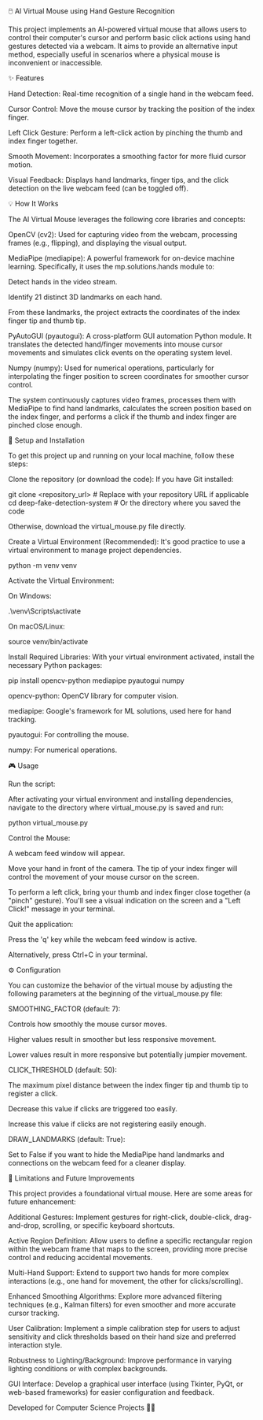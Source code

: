 🖱️ AI Virtual Mouse using Hand Gesture Recognition

This project implements an AI-powered virtual mouse that allows users to control their computer's cursor and perform basic click actions using hand gestures detected via a webcam. It aims to provide an alternative input method, especially useful in scenarios where a physical mouse is inconvenient or inaccessible.

✨ Features

Hand Detection: Real-time recognition of a single hand in the webcam feed.

Cursor Control: Move the mouse cursor by tracking the position of the index finger.

Left Click Gesture: Perform a left-click action by pinching the thumb and index finger together.

Smooth Movement: Incorporates a smoothing factor for more fluid cursor motion.

Visual Feedback: Displays hand landmarks, finger tips, and the click detection on the live webcam feed (can be toggled off).

💡 How It Works

The AI Virtual Mouse leverages the following core libraries and concepts:

OpenCV (cv2): Used for capturing video from the webcam, processing frames (e.g., flipping), and displaying the visual output.

MediaPipe (mediapipe): A powerful framework for on-device machine learning. Specifically, it uses the mp.solutions.hands module to:

Detect hands in the video stream.

Identify 21 distinct 3D landmarks on each hand.

From these landmarks, the project extracts the coordinates of the index finger tip and thumb tip.

PyAutoGUI (pyautogui): A cross-platform GUI automation Python module. It translates the detected hand/finger movements into mouse cursor movements and simulates click events on the operating system level.

Numpy (numpy): Used for numerical operations, particularly for interpolating the finger position to screen coordinates for smoother cursor control.

The system continuously captures video frames, processes them with MediaPipe to find hand landmarks, calculates the screen position based on the index finger, and performs a click if the thumb and index finger are pinched close enough.

🚀 Setup and Installation

To get this project up and running on your local machine, follow these steps:

Clone the repository (or download the code):
If you have Git installed:

git clone <repository_url> # Replace with your repository URL if applicable
cd deep-fake-detection-system # Or the directory where you saved the code

Otherwise, download the virtual_mouse.py file directly.

Create a Virtual Environment (Recommended):
It's good practice to use a virtual environment to manage project dependencies.

python -m venv venv

Activate the Virtual Environment:

On Windows:

.\venv\Scripts\activate

On macOS/Linux:

source venv/bin/activate

Install Required Libraries:
With your virtual environment activated, install the necessary Python packages:

pip install opencv-python mediapipe pyautogui numpy

opencv-python: OpenCV library for computer vision.

mediapipe: Google's framework for ML solutions, used here for hand tracking.

pyautogui: For controlling the mouse.

numpy: For numerical operations.

🎮 Usage

Run the script:

After activating your virtual environment and installing dependencies, navigate to the directory where virtual_mouse.py is saved and run:

python virtual_mouse.py

Control the Mouse:

A webcam feed window will appear.

Move your hand in front of the camera. The tip of your index finger will control the movement of your mouse cursor on the screen.

To perform a left click, bring your thumb and index finger close together (a "pinch" gesture). You'll see a visual indication on the screen and a "Left Click!" message in your terminal.

Quit the application:

Press the 'q' key while the webcam feed window is active.

Alternatively, press Ctrl+C in your terminal.

⚙️ Configuration

You can customize the behavior of the virtual mouse by adjusting the following parameters at the beginning of the virtual_mouse.py file:

SMOOTHING_FACTOR (default: 7):

Controls how smoothly the mouse cursor moves.

Higher values result in smoother but less responsive movement.

Lower values result in more responsive but potentially jumpier movement.

CLICK_THRESHOLD (default: 50):

The maximum pixel distance between the index finger tip and thumb tip to register a click.

Decrease this value if clicks are triggered too easily.

Increase this value if clicks are not registering easily enough.

DRAW_LANDMARKS (default: True):

Set to False if you want to hide the MediaPipe hand landmarks and connections on the webcam feed for a cleaner display.

🚧 Limitations and Future Improvements

This project provides a foundational virtual mouse. Here are some areas for future enhancement:

Additional Gestures: Implement gestures for right-click, double-click, drag-and-drop, scrolling, or specific keyboard shortcuts.

Active Region Definition: Allow users to define a specific rectangular region within the webcam frame that maps to the screen, providing more precise control and reducing accidental movements.

Multi-Hand Support: Extend to support two hands for more complex interactions (e.g., one hand for movement, the other for clicks/scrolling).

Enhanced Smoothing Algorithms: Explore more advanced filtering techniques (e.g., Kalman filters) for even smoother and more accurate cursor tracking.

User Calibration: Implement a simple calibration step for users to adjust sensitivity and click thresholds based on their hand size and preferred interaction style.

Robustness to Lighting/Background: Improve performance in varying lighting conditions or with complex backgrounds.

GUI Interface: Develop a graphical user interface (using Tkinter, PyQt, or web-based frameworks) for easier configuration and feedback.

Developed for Computer Science Projects 🧑‍💻